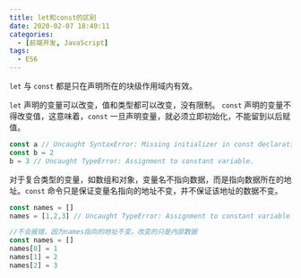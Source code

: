 ```yaml
---
title: let和const的区别
date: 2020-02-07 18:49:11
categories:
  - [前端开发, JavaScript]
tags:
  - ES6
---
```


`let` 与 `const` 都是只在声明所在的块级作用域内有效。

`let` 声明的变量可以改变，值和类型都可以改变，没有限制。
`const` 声明的变量不得改变值，这意味着，`const` 一旦声明变量，就必须立即初始化，不能留到以后赋值。

```js
const a // Uncaught SyntaxError: Missing initializer in const declaration
const b = 2
b = 3 // Uncaught TypeError: Assignment to constant variable.
```

对于复合类型的变量，如数组和对象，变量名不指向数据，而是指向数据所在的地址。`const` 命令只是保证变量名指向的地址不变，并不保证该地址的数据不变。

```js
const names = []
names = [1,2,3] // Uncaught TypeError: Assignment to constant variable.
```

```js
//不会报错，因为names指向的地址不变，改变的只是内部数据
const names = []
names[0] = 1
names[1] = 2
names[2] = 3
```
